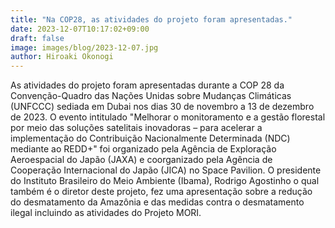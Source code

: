 ```yaml
---
title: "Na COP28, as atividades do projeto foram apresentadas."
date: 2023-12-07T10:17:02+09:00
draft: false
image: images/blog/2023-12-07.jpg
author: Hiroaki Okonogi
---
```


As atividades do projeto foram apresentadas durante a COP 28 da Convenção-Quadro das Nações Unidas <!--more--> sobre Mudanças Climáticas (UNFCCC) sediada em Dubai nos dias 30 de novembro a 13 de dezembro de 2023. O evento intitulado "Melhorar o monitoramento e a gestão florestal por meio das soluções satelitais inovadoras – para acelerar a implementação do Contribuição Nacionalmente Determinada (NDC) mediante ao REDD+" foi organizado pela Agência de Exploração Aeroespacial do Japão (JAXA) e coorganizado pela Agência de Cooperação Internacional do Japão (JICA) no Space Pavilion. O presidente do Instituto Brasileiro do Meio Ambiente (Ibama), Rodrigo Agostinho o qual também é o diretor deste projeto, fez uma apresentação sobre a redução do desmatamento da Amazônia e das medidas contra o desmatamento ilegal incluindo as atividades do Projeto MORI.

